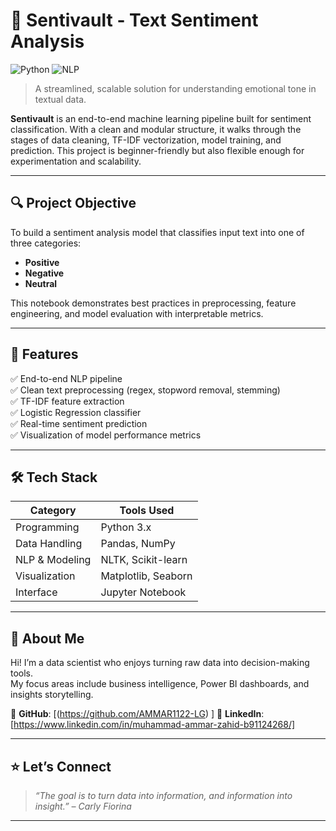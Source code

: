 # 🧠 Sentivault - Text Sentiment Analysis

![Python](https://img.shields.io/badge/Python-3.10-blue.svg)
![NLP](https://img.shields.io/badge/NLP-Sentiment_Analysis-critical)

> A streamlined, scalable solution for understanding emotional tone in textual data.

**Sentivault** is an end-to-end machine learning pipeline built for sentiment classification. With a clean and modular structure, it walks through the stages of data cleaning, TF-IDF vectorization, model training, and prediction. This project is beginner-friendly but also flexible enough for experimentation and scalability.

---

## 🔍 Project Objective

To build a sentiment analysis model that classifies input text into one of three categories:
- **Positive**
- **Negative**
- **Neutral**

This notebook demonstrates best practices in preprocessing, feature engineering, and model evaluation with interpretable metrics.

---

## 🚀 Features

✅ End-to-end NLP pipeline  
✅ Clean text preprocessing (regex, stopword removal, stemming)  
✅ TF-IDF feature extraction  
✅ Logistic Regression classifier  
✅ Real-time sentiment prediction  
✅ Visualization of model performance metrics  

---

## 🛠️ Tech Stack

| Category       | Tools Used                      |
|----------------|----------------------------------|
| Programming    | Python 3.x                      |
| Data Handling  | Pandas, NumPy                   |
| NLP & Modeling | NLTK, Scikit-learn              |
| Visualization  | Matplotlib, Seaborn             |
| Interface      | Jupyter Notebook                |

---

## 💼 About Me

Hi! I’m a data scientist who enjoys turning raw data into decision-making tools.  
My focus areas include business intelligence, Power BI dashboards, and insights storytelling.

📎 **GitHub**: [(https://github.com/AMMAR1122-LG) ] 
📎 **LinkedIn**: [https://www.linkedin.com/in/muhammad-ammar-zahid-b91124268/]  


---

## ⭐ Let’s Connect



> _“The goal is to turn data into information, and information into insight.” – Carly Fiorina_

---
